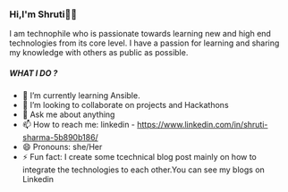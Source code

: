 ### Hi,I'm Shruti🙋‍♀️



 I am technophile who is passionate towards learning new and high end technologies from its core level. I have a passion for learning and sharing my knowledge with others as public as possible.

##### WHAT I DO ? 

- 🌱 I’m currently learning Ansible.
- 👯 I’m looking to collaborate on projects and Hackathons 
- 💬 Ask me about anything
- 📫 How to reach me: linkedin - https://www.linkedin.com/in/shruti-sharma-5b890b186/
- 😄 Pronouns: she/Her
- ⚡ Fun fact:  I create some tcechnical blog post mainly on how to integrate the technologies to each other.You can see my blogs on Linkedin
